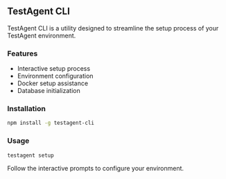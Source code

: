 ## TestAgent CLI

TestAgent CLI is a utility designed to streamline the setup process of your TestAgent environment.

### Features

- Interactive setup process
- Environment configuration
- Docker setup assistance
- Database initialization

### Installation

```bash
npm install -g testagent-cli
```

### Usage

```bash
testagent setup
```

Follow the interactive prompts to configure your environment.
